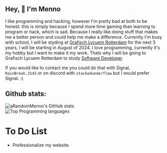 
## Hey, 👋 I'm Menno

I like programming and hacking, however I'm pretty bad at both to be honest. this is simply because I spend more time gaming than learning to program or hack, which is sad. Because I really like doing stuff that makes me a better person and could help me make a difference.
Currently I'm busy with school, I will be styding at [Grafisch Lycuem Rotterdam](https://www.glr.nl/) for the next 3 years, I will be starting in August of 2024.
I love programming, currently it's my hobby but I want to make it my work. Thats why I will be going to Grafisch Lycuem Rotterdam to study [Software Developer](https://www.glr.nl/opleidingen/software-developer).

If you would like to contact me you could do that with Signal, `RainBreak.3143` or on discord with `stackedunderflow` but I would prefer Signal. :)

## Github stats:

![aRandomMenno's GitHub stats](https://readme-stats-arandommenno.vercel.app/api?username=arandommenno&show_icons=true&theme=blue_navy) <br>
![Top Programming languages](https://readme-stats-arandommenno.vercel.app/api/top-langs/?username=arandommenno&layout=compact&theme=blue_navy)

# To Do List

- Professionalize my website.
